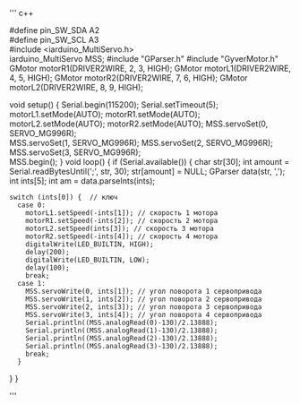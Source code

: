 ''' c++

#define pin_SW_SDA A2             
#define pin_SW_SCL A3   
#include <iarduino_MultiServo.h>        
iarduino_MultiServo MSS;
#include "GParser.h"
#include "GyverMotor.h" 
GMotor motorR1(DRIVER2WIRE, 2, 3, HIGH); 
GMotor motorL1(DRIVER2WIRE, 4, 5, HIGH);
GMotor motorR2(DRIVER2WIRE, 7, 6, HIGH); 
GMotor motorL2(DRIVER2WIRE, 8, 9, HIGH);

void setup() {
  Serial.begin(115200);
  Serial.setTimeout(5);
  motorL1.setMode(AUTO); 
  motorR1.setMode(AUTO);
  motorL2.setMode(AUTO); 
  motorR2.setMode(AUTO);
  MSS.servoSet(0, SERVO_MG996R);  
  MSS.servoSet(1, SERVO_MG996R); 
  MSS.servoSet(2, SERVO_MG996R);  
  MSS.servoSet(3, SERVO_MG996R);  
  MSS.begin();
}
void loop() {
  if (Serial.available()) {
    char str[30];
    int amount = Serial.readBytesUntil(';', str, 30);
    str[amount] = NULL;
    GParser data(str, ',');
    int ints[5];
    int am = data.parseInts(ints);
  
    switch (ints[0]) {  // ключ
      case 0:
        motorL1.setSpeed(-ints[1]); // скорость 1 мотора
        motorR1.setSpeed(-ints[2]); // скорость 2 мотора
        motorL2.setSpeed(ints[3]); // скорость 3 мотора
        motorR2.setSpeed(-ints[4]); // скорость 4 мотора
        digitalWrite(LED_BUILTIN, HIGH);   
        delay(200);                        
        digitalWrite(LED_BUILTIN, LOW);   
        delay(100);      
        break;
      case 1:
        MSS.servoWrite(0, ints[1]); // угол поворота 1 сервопривода
        MSS.servoWrite(1, ints[2]); // угол поворота 2 сервопривода
        MSS.servoWrite(2, ints[3]); // угол поворота 3 сервопривода
        MSS.servoWrite(3, ints[4]); // угол поворота 4 сервопривода
        Serial.println((MSS.analogRead(0)-130)/2.13888);
        Serial.println((MSS.analogRead(1)-130)/2.13888);
        Serial.println((MSS.analogRead(2)-130)/2.13888);
        Serial.println((MSS.analogRead(3)-130)/2.13888);
        break;
      }
  }
}

'''
